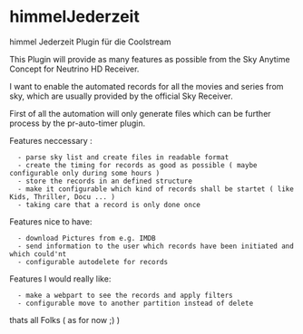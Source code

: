 himmelJederzeit
===============

himmel Jederzeit Plugin für die Coolstream


This Plugin will provide as many features as possible from the Sky Anytime Concept for Neutrino HD Receiver.

I want to enable the automated records for all the movies and series from sky, which are usually provided by the official Sky Receiver.

First of all the automation will only generate files which can be further process by the pr-auto-timer plugin.

Features neccessary :

      - parse sky list and create files in readable format
      - create the timing for records as good as possible ( maybe configurable only during some hours )
      - store the records in an defined structure
      - make it configurable which kind of records shall be startet ( like Kids, Thriller, Docu ... )
      - taking care that a record is only done once
      
Features nice to have:

      - download Pictures from e.g. IMDB
      - send information to the user which records have been initiated and which could'nt
      - configurable autodelete for records
      
Features I would really like:

      - make a webpart to see the records and apply filters
      - configurable move to another partition instead of delete
      
thats all Folks ( as for now ;) )
